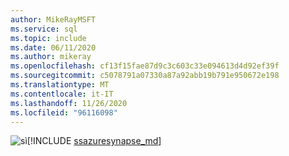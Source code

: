 ```yaml
---
author: MikeRayMSFT
ms.service: sql
ms.topic: include
ms.date: 06/11/2020
ms.author: mikeray
ms.openlocfilehash: cf13f15fae87d9c3c603c33e094613d4d92ef39f
ms.sourcegitcommit: c5078791a07330a87a92abb19b791e950672e198
ms.translationtype: MT
ms.contentlocale: it-IT
ms.lasthandoff: 11/26/2020
ms.locfileid: "96116098"
---
```

<Token>![sì](../media/yes-icon.png)[!INCLUDE [ssazuresynapse_md](../ssazuresynapse_md.md)]</Token>

